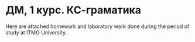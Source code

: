 # ДМ, 1 курс. КС-граматика
Here are attached homework and laboratory work done during the period of study at ITMO University.
